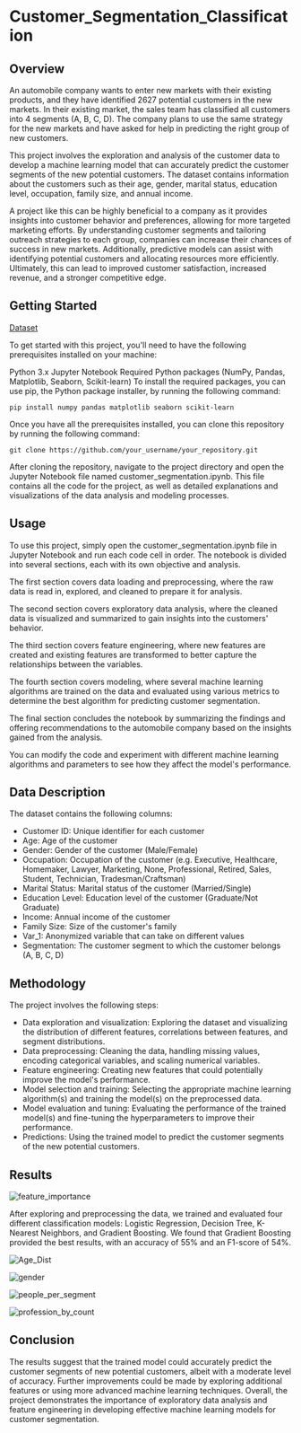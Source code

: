 # Customer_Segmentation_Classification

## Overview

An automobile company wants to enter new markets with their existing products, and they have identified 2627 potential customers in the new markets. In their existing market, the sales team has classified all customers into 4 segments (A, B, C, D). The company plans to use the same strategy for the new markets and have asked for help in predicting the right group of new customers.

This project involves the exploration and analysis of the customer data to develop a machine learning model that can accurately predict the customer segments of the new potential customers. The dataset contains information about the customers such as their age, gender, marital status, education level, occupation, family size, and annual income.

A project like this can be highly beneficial to a company as it provides insights into customer behavior and preferences, allowing for more targeted marketing efforts. By understanding customer segments and tailoring outreach strategies to each group, companies can increase their chances of success in new markets. Additionally, predictive models can assist with identifying potential customers and allocating resources more efficiently. Ultimately, this can lead to improved customer satisfaction, increased revenue, and a stronger competitive edge.

## Getting Started

[Dataset](https://www.kaggle.com/datasets/kaushiksuresh147/customer-segmentation)

To get started with this project, you'll need to have the following prerequisites installed on your machine:

Python 3.x
Jupyter Notebook
Required Python packages (NumPy, Pandas, Matplotlib, Seaborn, Scikit-learn)
To install the required packages, you can use pip, the Python package installer, by running the following command:

```pip install numpy pandas matplotlib seaborn scikit-learn```

Once you have all the prerequisites installed, you can clone this repository by running the following command:

```git clone https://github.com/your_username/your_repository.git```

After cloning the repository, navigate to the project directory and open the Jupyter Notebook file named customer_segmentation.ipynb. This file contains all the code for the project, as well as detailed explanations and visualizations of the data analysis and modeling processes.

## Usage

To use this project, simply open the customer_segmentation.ipynb file in Jupyter Notebook and run each code cell in order. The notebook is divided into several sections, each with its own objective and analysis.

The first section covers data loading and preprocessing, where the raw data is read in, explored, and cleaned to prepare it for analysis.

The second section covers exploratory data analysis, where the cleaned data is visualized and summarized to gain insights into the customers' behavior.

The third section covers feature engineering, where new features are created and existing features are transformed to better capture the relationships between the variables.

The fourth section covers modeling, where several machine learning algorithms are trained on the data and evaluated using various metrics to determine the best algorithm for predicting customer segmentation.

The final section concludes the notebook by summarizing the findings and offering recommendations to the automobile company based on the insights gained from the analysis.

You can modify the code and experiment with different machine learning algorithms and parameters to see how they affect the model's performance.

## Data Description

The dataset contains the following columns:

* Customer ID: Unique identifier for each customer
* Age: Age of the customer
* Gender: Gender of the customer (Male/Female)
* Occupation: Occupation of the customer (e.g. Executive, Healthcare, Homemaker, Lawyer, Marketing, None, Professional, Retired, Sales, Student, Technician, Tradesman/Craftsman)
* Marital Status: Marital status of the customer (Married/Single)
* Education Level: Education level of the customer (Graduate/Not Graduate)
* Income: Annual income of the customer
* Family Size: Size of the customer's family
* Var_1: Anonymized variable that can take on different values
* Segmentation: The customer segment to which the customer belongs (A, B, C, D)

## Methodology

The project involves the following steps:

* Data exploration and visualization: Exploring the dataset and visualizing the distribution of different features, correlations between features, and segment distributions.
* Data preprocessing: Cleaning the data, handling missing values, encoding categorical variables, and scaling numerical variables.
* Feature engineering: Creating new features that could potentially improve the model's performance.
* Model selection and training: Selecting the appropriate machine learning algorithm(s) and training the model(s) on the preprocessed data.
* Model evaluation and tuning: Evaluating the performance of the trained model(s) and fine-tuning the hyperparameters to improve their performance.
* Predictions: Using the trained model to predict the customer segments of the new potential customers.

## Results

![feature_importance](https://user-images.githubusercontent.com/80132877/236533743-74676cf4-737e-4e80-98e1-a02fb3d041ad.png)

After exploring and preprocessing the data, we trained and evaluated four different classification models: Logistic Regression, Decision Tree, K-Nearest Neighbors, and Gradient Boosting. We found that Gradient Boosting provided the best results, with an accuracy of 55% and an F1-score of 54%.

![Age_Dist](https://user-images.githubusercontent.com/80132877/236533795-e33fe538-a220-4c4e-a3af-6c23362bbf26.png)

![gender](https://user-images.githubusercontent.com/80132877/236533810-11831d39-1651-4fd3-be6b-ea3257992fc8.png)

![people_per_segment](https://user-images.githubusercontent.com/80132877/236533826-3d6eb2c5-0fcc-427c-b0f1-fddc76c1e86c.png)

![profession_by_count](https://user-images.githubusercontent.com/80132877/236533842-19407334-70bb-424e-8de9-d7a2ff14cb2a.png)

## Conclusion

The results suggest that the trained model could accurately predict the customer segments of new potential customers, albeit with a moderate level of accuracy. Further improvements could be made by exploring additional features or using more advanced machine learning techniques. Overall, the project demonstrates the importance of exploratory data analysis and feature engineering in developing effective machine learning models for customer segmentation.
